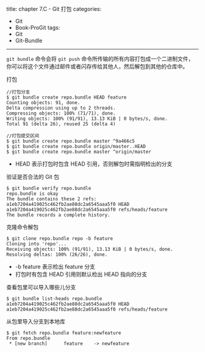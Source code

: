 title: chapter 7.C - Git 打包
categories:
  - Git
  - Book-ProGit
tags:
  - Git
  - Git-Bundle

---

`git bundle` 命令会将 `git push` 命令所传输的所有内容打包成一个二进制文件，你可以将这个文件通过邮件或者闪存传给其他人，然后解包到其他的仓库中。

<!--more-->

打包
```
//打包分支
$ git bundle create repo.bundle HEAD feature
Counting objects: 91, done.
Delta compression using up to 2 threads.
Compressing objects: 100% (71/71), done.
Writing objects: 100% (91/91), 13.13 KiB | 0 bytes/s, done.
Total 91 (delta 26), reused 25 (delta 4)

//打包提交区间
$ git bundle create repo.bundle master ^9a466c5
$ git bundle create repo.bundle origin/master..HEAD
$ git bundle create repo.bundle master ^origin/master
```
* HEAD 表示打包时包含 HEAD 引用，否则解包时需指明检出的分支

验证是否合法的 Git 包
```
$ git bundle verify repo.bundle
repo.bundle is okay
The bundle contains these 2 refs:
a1eb7204a419025c462fb2ae88dc2a6545aaa5f0 HEAD
a1eb7204a419025c462fb2ae88dc2a6545aaa5f0 refs/heads/feature
The bundle records a complete history.
```

克隆命令解包
```
$ git clone repo.bundle repo -b feature
Cloning into 'repo'...
Receiving objects: 100% (91/91), 13.13 KiB | 0 bytes/s, done.
Resolving deltas: 100% (26/26), done.
```
* -b feature 表示检出 feature 分支
* 打包时有包含 HEAD 引用则默认检出 HEAD 指向的分支

查看包里可以导入哪些儿分支
```
$ git bundle list-heads repo.bundle
a1eb7204a419025c462fb2ae88dc2a6545aaa5f0 HEAD
a1eb7204a419025c462fb2ae88dc2a6545aaa5f0 refs/heads/feature
```

从包里导入分支到本地库
```
$ git fetch repo.bundle feature:newfeature
From repo.bundle
 * [new branch]      feature    -> newfeature
```

